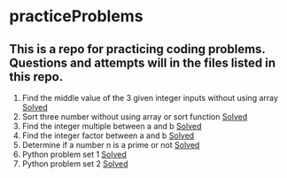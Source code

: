 # practiceProblems
## This is a repo for practicing coding problems. Questions and attempts will in the files listed in this repo.

1. Find the middle value of the 3 given integer inputs without using array [Solved](Matlab/middleOfThree.m)
2. Sort three number without using array or sort function [Solved](Matlab/sortThree.m)
3. Find the integer multiple between a and b [Solved](Matlab/integerMultiple.m)
4. Find the integer factor between a and b [Solved](Matlab/integerFactor.m)
5. Determine if a number n is a prime or not [Solved](Matlab/prime.m)
6. Python problem set 1 [Solved](Python/ProblemSet1.py)
6. Python problem set 2 [Solved](Python/ProblemSet2.py)
